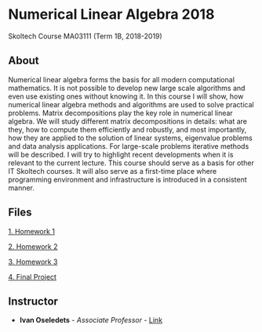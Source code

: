 # Numerical Linear Algebra 2018
Skoltech Course
MA03111 (Term 1B, 2018-2019)

## About
Numerical linear algebra forms the basis for all modern computational mathematics. It is not possible to develop new large scale algorithms and even use existing ones without knowing it. In this course I will show, how numerical linear algebra methods and algorithms are used to solve practical problems. Matrix decompositions play the key role in numerical linear algebra. We will study different matrix decompositions in details: what are they, how to compute them efficiently and robustly, and most importantly, how they are applied to the solution of linear systems, eigenvalue problems and data analysis applications. For large-scale problems iterative methods will be described. I will try to highlight recent developments when it is relevant to the current lecture. This course should serve as a basis for other IT Skoltech courses. It will also serve as a first-time place where programming environment and infrastructure is introduced in a consistent manner.


## Files
[1. Homework 1](https://github.com/dzisandy/NLA/blob/master/dzis_andrei_1.ipynb)

[2. Homework 2](https://github.com/dzisandy/NLA/blob/master/dzis_andrei_2.ipynb)

[3. Homework 3](https://github.com/dzisandy/NLA/blob/master/dzis_andrei_3.ipynb)

[4. Final Project](https://github.com/NikolayKozyrskiy/nla-project)

## Instructor
* **Ivan Oseledets** - *Associate Professor* - [Link](https://faculty.skoltech.ru/people/ivanoseledets)

